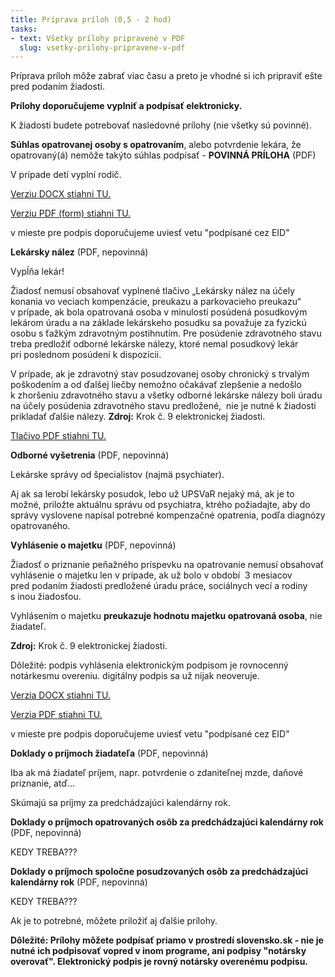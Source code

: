 ```yaml
---
title: Príprava príloh (0,5 - 2 hod)
tasks:
- text: Všetky prílohy pripravené v PDF
  slug: vsetky-prilohy-pripravene-v-pdf
---
```

Príprava príloh môže zabrať viac času a preto je vhodné si ich pripraviť
ešte pred podaním žiadosti.


**Prílohy doporučujeme vyplniť a podpísať elektronicky.**


K žiadosti budete potrebovať nasledovné prílohy (nie všetky sú povinné).




**Súhlas opatrovanej osoby s opatrovaním**, alebo potvrdenie lekára, že opatrovaný(á) nemôže takýto súhlas podpísať - **POVINNÁ PRÍLOHA** (PDF)


V prípade detí vyplní rodič.


[Verziu DOCX stiahni TU.](https://www.upsvr.gov.sk/buxus/docs/SSVaR/tlaciva/www.slovensko.sk_Priloha_k_ziadosti_Suhlas_s_opatrovanim.docx)


[Verziu PDF (form) stiahni TU.](https://www.upsvr.gov.sk/buxus/docs/SSVaR/tlaciva/www.slovensko.sk_Priloha_k_ziadosti_Suhlas_s_opatrovanim.pdf)


v mieste pre podpis doporučujeme uviesť vetu "podpísané cez EID"






**Lekársky nález** (PDF, nepovinná)


Vypĺňa lekár!


Žiadosť nemusí obsahovať vyplnené tlačivo „Lekársky nález na účely konania vo veciach kompenzácie, preukazu a parkovacieho preukazu“ v prípade, ak bola opatrovaná osoba v minulosti posúdená posudkovým lekárom úradu a na základe lekárskeho posudku sa považuje za fyzickú osobu s ťažkým zdravotným postihnutím. Pre posúdenie zdravotného stavu treba predložiť odborné lekárske nálezy, ktoré nemal posudkový lekár pri poslednom posúdení k dispozícii.


V prípade, ak je zdravotný stav posudzovanej osoby chronický s trvalým poškodením a od ďalšej liečby nemožno očakávať zlepšenie a nedošlo k zhoršeniu zdravotného stavu a všetky odborné lekárske nálezy boli úradu na účely posúdenia zdravotného stavu predložené,  nie je nutné k žiadosti prikladať ďalšie nálezy. **Zdroj:** Krok č. 9 elektronickej žiadosti.


[Tlačivo PDF stiahni TU.](https://www.upsvr.gov.sk/buxus/docs/SSVaR/tlaciva/lekarsky_nalez.pdf)






**Odborné vyšetrenia** (PDF, nepovinná)


Lekárske správy od špecialistov (najmä psychiater).


Aj ak sa lerobí lekársky posudok, lebo už UPSVaR nejaký má, ak je to možné, priložte aktuálnu správu od psychiatra, ktrého požiadajte, aby do správy vyslovene napísal potrebné kompenzačné opatrenia, podľa diagnózy opatrovaného.






**Vyhlásenie o majetku**  (PDF, nepovinná)


Žiadosť o priznanie peňažného príspevku na opatrovanie nemusí obsahovať vyhlásenie o majetku len v prípade, ak už bolo v období  3 mesiacov pred podaním žiadosti predložené úradu práce, sociálnych vecí a rodiny s inou žiadosťou.

Vyhlásením o majetku **preukazuje hodnotu majetku opatrovaná osoba**, nie žiadateľ.


**Zdroj:** Krok č. 9 elektronickej žiadosti.


Dôležité: podpis vyhlásenia elektronickým podpisom je rovnocenný notárkesmu overeniu. digitálny podpis sa už nijak neoveruje. 


[Verzia DOCX stiahni TU.](https://www.upsvr.gov.sk/buxus/docs/SSVaR/tlaciva/Vyhlasenie_o_majetku_1.docx)


[Verzia PDF stiahni TU.](https://www.upsvr.gov.sk/buxus/docs/SSVaR/tlaciva/Vyhlasenie_o_majetku_1.pdf)


v mieste pre podpis doporučujeme uviesť vetu "podpísané cez EID"






**Doklady o príjmoch žiadateľa**  (PDF, nepovinná)


Iba ak má žiadateľ príjem, napr. potvrdenie o zdaniteľnej mzde, daňové priznanie, atď...


Skúmajú sa príjmy za predchádzajúci kalendárny rok.






**Doklady o príjmoch opatrovaných osôb za predchádzajúci kalendárny rok** (PDF, nepovinná)


KEDY TREBA???





**Doklady o príjmoch spoločne posudzovaných osôb za predchádzajúci kalendárny rok** (PDF, nepovinná)


KEDY TREBA???




Ak je to potrebné, môžete priložiť aj ďalšie prílohy.


**Dôležité: Prílohy môžete podpísať priamo v prostredí slovensko.sk - nie je nutné ich podpisovať vopred v inom programe, ani podpisy "notársky overovať". Elektronický podpis je rovný notársky overenému podpisu.**
